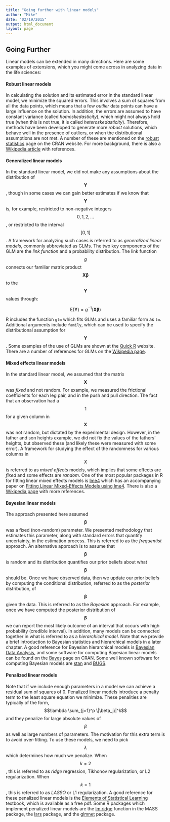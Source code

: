 ```yaml
---
title: "Going further with linear models"
author: "Mike"
date: "02/19/2015"
output: html_document
layout: page
---
```


## Going Further
Linear models can be extended in many directions. Here are some examples of extensions, which you might come across in analyzing data in the life sciences:

#### Robust linear models

In calculating the solution and its estimated error in the standard linear model, we minimize the squared errors. This involves a sum of squares from all the data points, which means that a few *outlier* data points can have a large influence on the solution. In addition, the errors are assumed to have constant variance (called *homoskedasticity*), which might not always hold true (when this is not true, it is called *heteroskedasticity*). Therefore, methods have been developed to generate more *robust* solutions, which behave well in the presence of outliers, or when the distributional assumptions are not met. A number of these are mentioned on the [robust statistics](http://cran.r-project.org/web/views/Robust.html) page on the CRAN website. For more background, there is also a [Wikipedia article](http://en.wikipedia.org/wiki/Robust_regression) with references.

#### Generalized linear models

In the standard linear model, we did not make any assumptions about the distribution of $$\mathbf{Y}$$, though in some cases we can gain better estimates if we know that $$\mathbf{Y}$$ is, for example, restricted to non-negative integers $$0,1,2,\dots$$, or restricted to the interval $$[0,1]$$. A framework for analyzing such cases is referred to as *generalized linear models*, commonly abbreviated as GLMs. The two key components of the GLM are the *link function* and a probability distribution. The link function $$g$$ connects our familiar matrix product $$\mathbf{X} \boldsymbol{\beta}$$ to the $$\mathbf{Y}$$ values through:

$$ \textrm{E}(\mathbf{Y}) = g^{-1}( \mathbf{X} \boldsymbol{\beta} ) $$

R includes the function `glm` which fits GLMs and uses a familiar form as `lm`. Additional arguments include `family`, which can be used to specify the distributional assumption for $$\mathbf{Y}$$. Some examples of the use of GLMs are shown at the [Quick R](http://www.statmethods.net/advstats/glm.html) website. There are a number of references for GLMs on the [Wikipedia page](http://en.wikipedia.org/wiki/Generalized_linear_model). 

#### Mixed effects linear models

In the standard linear model, we assumed that the matrix $$\mathbf{X}$$ was *fixed* and not random. For example, we measured the frictional coefficients for each leg pair, and in the push and pull direction. The fact that an observation had a $$1$$ for a given column in $$\mathbf{X}$$ was not random, but dictated by the experimental design. However, in the father and son heights example, we did not fix the values of the fathers' heights, but observed these (and likely these were measured with some error). A framework for studying the effect of the randomness for various columns in $$X$$ is referred to as *mixed effects* models, which implies that some effects are *fixed* and some effects are *random*. One of the most popular packages in R for fitting linear mixed effects models is [lme4](http://lme4.r-forge.r-project.org/) which has an accompanying paper on [Fitting Linear Mixed-Effects Models using lme4](http://arxiv.org/abs/1406.5823). There is also a [Wikipedia page](http://en.wikipedia.org/wiki/Mixed_model) with more references.

#### Bayesian linear models

The approach presented here assumed $$\boldsymbol{\beta}$$ was a fixed (non-random) parameter.  We presented methodology that estimates this parameter, along with standard errors that quantify uncertainty, in the estimation process. This is referred to as the _frequentist_ approach. An alternative approach is to assume that $$\boldsymbol{\beta}$$ is random and its distribution quantifies our prior beliefs about what $$\boldsymbol{\beta}$$ should be. Once we have observed data, then we update our prior beliefs by computing the conditional distribution, referred to as the _posterior_ distribution, of $$\boldsymbol{\beta}$$ given the data. This is referred to as the _Bayesian_ approach. For example, once we have computed the posterior distribution of $$\boldsymbol{\beta}$$ we can report the most likely outcome of an interval that occurs with high probability (credible interval). In addition, many models can be connected together in what is referred to as a *hierarchical model*. Note that we provide a brief introduction to Bayesian statistics and hierarchical models in a later chapter. A good reference for Bayesian hierarchical models is [Bayesian Data Analysis](http://www.stat.columbia.edu/~gelman/book/), and some software for computing Bayesian linear models can be found on the [Bayes](http://cran.r-project.org/web/views/Bayesian.html) page on CRAN. Some well known software for computing Bayesian models are [stan](http://mc-stan.org/) and [BUGS](http://www.mrc-bsu.cam.ac.uk/software/bugs/).

#### Penalized linear models

Note that if we include enough parameters in a model we can achieve a residual sum of squares of 0. Penalized linear models introduce a penalty term to the least square equation we minimize. These penalities are typically of the form, $$\lambda \sum_{j=1}^p \|\beta_j\|^k$$ and they penalize for large absolute values of $$\beta$$ as well as large numbers of parameters. The motivation for this extra term is to avoid over-fitting. To use these models, we need to pick $$\lambda$$ which determines how much we penalize. When $$k=2$$, this is referred to as *ridge* regression, Tikhonov regularization, or L2 regularization. When $$k=1$$, this is referred to as *LASSO* or L1 regularization. A good reference for these penalized linear models is the [Elements of Statistical Learning](http://statweb.stanford.edu/~tibs/ElemStatLearn/) textbook, which is available as a free pdf. Some R packages which implement penalized linear models are the [lm.ridge](https://stat.ethz.ch/R-manual/R-devel/library/MASS/html/lm.ridge.html) function in the MASS package, the [lars](http://cran.r-project.org/web/packages/lars/index.html) package, and the [glmnet](http://cran.r-project.org/web/packages/glmnet/index.html) package.

